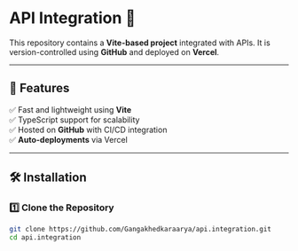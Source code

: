 # API Integration 🚀  

This repository contains a **Vite-based project** integrated with APIs. It is version-controlled using **GitHub** and deployed on **Vercel**.  

---

## 📌 Features  
✅ Fast and lightweight using **Vite**  
✅ TypeScript support for scalability  
✅ Hosted on **GitHub** with CI/CD integration  
✅ **Auto-deployments** via Vercel  

---

## 🛠️ Installation  

### 1️⃣ Clone the Repository  
```sh
git clone https://github.com/Gangakhedkaraarya/api.integration.git
cd api.integration

